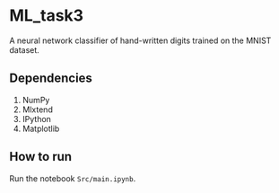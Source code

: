 # ML_task3

A neural network classifier of hand-written digits trained on the MNIST dataset.

## Dependencies

1. NumPy
2. Mlxtend
3. IPython
4. Matplotlib

## How to run

Run the notebook `Src/main.ipynb`.
